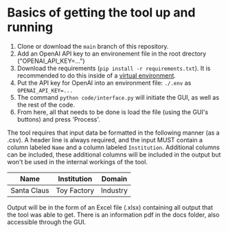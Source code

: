 # Basics of getting the tool up and running

1. Clone or download the `main` branch of this repository.
1. Add an OpenAI API key to an environement file in the root drectory ("OPENAI_API_KEY=...")
1. Download the requirements (`pip install -r requirements.txt`). It is recommended to do this inside of a [virtual environment](https://www.freecodecamp.org/news/how-to-setup-virtual-environments-in-python/).
1. Put the API key for OpenAI into an environment file: `./.env` as `OPENAI_API_KEY=...`
1. The command `python code/interface.py` will initiate the GUI, as well as the rest of the code.
1. From here, all that needs to be done is load the file (using the GUI's buttons) and press 'Process'.

The tool requires that input data be formatted in the following manner (as a .csv). A header line is always required, and the input MUST contain a column labeled `Name` and a column labeled `Institution`. Additional columns can be included, these additional columns will be included in the output but won't be used in the internal workings of the tool.

| Name | Institution | Domain |
| ---- | ----------- | ------ |
| Santa Claus | Toy Factory | Industry |
	
Output will be in the form of an Excel file (.xlsx) containing all output that the tool was able to get. There is an information pdf in the docs folder, also accessible through the GUI.
